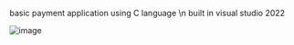 basic payment application using C language \n
built in visual studio 2022

![image](https://user-images.githubusercontent.com/115073680/196033101-48d2a069-e13e-4fad-994a-38206f65844a.png)
